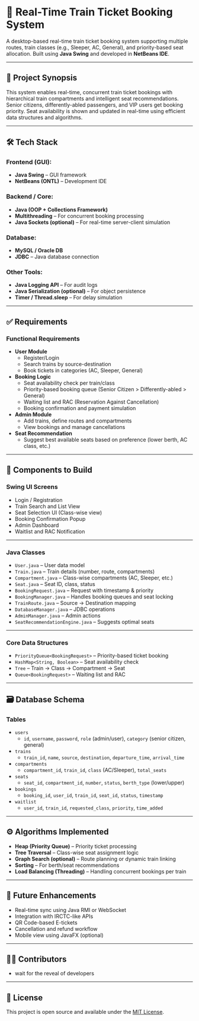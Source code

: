 # 🚆 Real-Time Train Ticket Booking System

A desktop-based real-time train ticket booking system supporting multiple routes, train classes (e.g., Sleeper, AC, General), and priority-based seat allocation. Built using **Java Swing** and developed in **NetBeans IDE**.

---

## 📌 Project Synopsis

This system enables real-time, concurrent train ticket bookings with hierarchical train compartments and intelligent seat recommendations. Senior citizens, differently-abled passengers, and VIP users get booking priority. Seat availability is shown and updated in real-time using efficient data structures and algorithms.

---

## 🛠️ Tech Stack

### Frontend (GUI):
- **Java Swing** – GUI framework
- **NetBeans (ONTL)** – Development IDE

### Backend / Core:
- **Java (OOP + Collections Framework)**
- **Multithreading** – For concurrent booking processing
- **Java Sockets (optional)** – For real-time server-client simulation

### Database:
- **MySQL / Oracle DB**
- **JDBC** – Java database connection

### Other Tools:
- **Java Logging API** – For audit logs
- **Java Serialization (optional)** – For object persistence
- **Timer / Thread.sleep** – For delay simulation

---

## ✅ Requirements

### Functional Requirements
- **User Module**
  - Register/Login
  - Search trains by source-destination
  - Book tickets in categories (AC, Sleeper, General)
- **Booking Logic**
  - Seat availability check per train/class
  - Priority-based booking queue (Senior Citizen > Differently-abled > General)
  - Waiting list and RAC (Reservation Against Cancellation)
  - Booking confirmation and payment simulation
- **Admin Module**
  - Add trains, define routes and compartments
  - View bookings and manage cancellations
- **Seat Recommendation**
  - Suggest best available seats based on preference (lower berth, AC class, etc.)

---

## 🧩 Components to Build

### Swing UI Screens
- Login / Registration
- Train Search and List View
- Seat Selection UI (Class-wise view)
- Booking Confirmation Popup
- Admin Dashboard
- Waitlist and RAC Notification

---

### Java Classes
- `User.java` – User data model
- `Train.java` – Train details (number, route, compartments)
- `Compartment.java` – Class-wise compartments (AC, Sleeper, etc.)
- `Seat.java` – Seat ID, class, status
- `BookingRequest.java` – Request with timestamp & priority
- `BookingManager.java` – Handles booking queues and seat locking
- `TrainRoute.java` – Source → Destination mapping
- `DatabaseManager.java` – JDBC operations
- `AdminManager.java` – Admin actions
- `SeatRecommendationEngine.java` – Suggests optimal seats

---

### Core Data Structures
- `PriorityQueue<BookingRequest>` – Priority-based ticket booking
- `HashMap<String, Boolean>` – Seat availability check
- `Tree` – Train → Class → Compartment → Seat
- `Queue<BookingRequest>` – Waiting list and RAC

---

## 🗃️ Database Schema

### Tables
- `users`
  - `id`, `username`, `password`, `role` (admin/user), `category` (senior citizen, general)
- `trains`
  - `train_id`, `name`, `source`, `destination`, `departure_time`, `arrival_time`
- `compartments`
  - `compartment_id`, `train_id`, `class` (AC/Sleeper), `total_seats`
- `seats`
  - `seat_id`, `compartment_id`, `number`, `status`, `berth_type` (lower/upper)
- `bookings`
  - `booking_id`, `user_id`, `train_id`, `seat_id`, `status`, `timestamp`
- `waitlist`
  - `user_id`, `train_id`, `requested_class`, `priority`, `time_added`

---

## ⚙️ Algorithms Implemented
- **Heap (Priority Queue)** – Priority ticket processing
- **Tree Traversal** – Class-wise seat assignment logic
- **Graph Search (optional)** – Route planning or dynamic train linking
- **Sorting** – For berth/seat recommendations
- **Load Balancing (Threading)** – Handling concurrent bookings per train

---

## 🧪 Future Enhancements
- Real-time sync using Java RMI or WebSocket
- Integration with IRCTC-like APIs
- QR Code-based E-tickets
- Cancellation and refund workflow
- Mobile view using JavaFX (optional)

---

## 🧑‍💻 Contributors
- wait for the reveal of developers

---

## 📄 License
This project is open source and available under the [MIT License](LICENSE).
